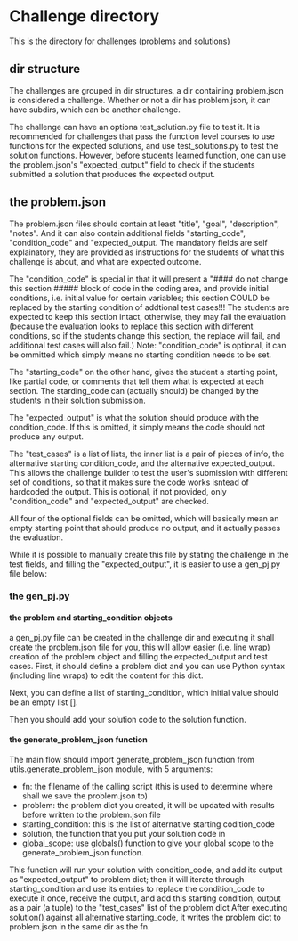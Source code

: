 # Challenge directory

This is the directory for challenges (problems and solutions)

## dir structure
The challenges are grouped in dir structures, a dir containing problem.json is considered a challenge. Whether or not a dir has problem.json, it can have subdirs, which can be another challenge. 

The challenge can have an optiona test_solution.py file to test it. 
It is recommended for challenges that pass the function level courses to use functions for the expected solutions, and use test_solutions.py to test the solution functions.
However, before students learned function, one can use the problem.json's "expected_output" field to check if the students submitted a solution that produces the expected output. 

## the problem.json
The problem.json files should contain at least "title", "goal", "description", "notes". And it can also contain additional fields "starting_code", "condition_code" and "expected_output.
The mandatory fields are self explainatory, they are provided as instructions for the students of what this challenge is about, and what are expected outcome. 

The "condition_code" is special in that it will present a "#### do not change this section ##### block of code in the coding area, and provide initial conditions, i.e. initial value for certain variables; this section COULD be replaced by the starting condition of addtional test cases!!!  The students are expected to keep this section intact, otherwise, they may fail the evaluation (because the evaluation looks to replace this section with different conditions, so if the students change this section, the replace will fail, and additional test cases will also fail.)  Note: "condition_code" is optional, it can be ommitted which simply means no starting condition needs to be set.

The "starting_code" on the other hand, gives the student a starting point, like partial code, or comments that tell them what is expected at each section. The starding_code can (actually should) be changed by the students in their solution submission. 

The "expected_output" is what the solution should produce with the condition_code. If this is omitted, it simply means the code should not produce any output.

The "test_cases" is a list of lists, the inner list is a pair of pieces of info, the alternative starting condition_code, and the alternative expected_output. This allows the challenge builder to test the user's submission with different set of conditions, so that it makes sure the code works isntead of hardcoded the output. This is optional, if not provided, only "condition_code" and "expected_output" are checked.

All four of the optional fields can be omitted, which will basically mean an empty starting point that should produce no output, and it actually passes the evaluation. 

While it is possible to manually create this file by stating the challenge in the test fields, and filling the "expected_output", it is easier to use a gen_pj.py file below: 

### the gen_pj.py
#### the problem and starting_condition objects
a gen_pj.py file can be created in the challenge dir and executing it shall create the problem.json file for you, this will allow easier (i.e. line wrap) creation of the problem object and filling the expected_output and test cases. 
First, it should define a problem dict and you can use Python syntax (including line wraps) to edit the content for this dict. 

Next, you can define a list of starting_condition, which initial value should be an empty list []. 

Then you should add your solution code to the solution function.

#### the generate_problem_json function
The main flow should import generate_problem_json function from utils.generate_problem_json module, with 5 arguments: 
- fn: the filename of the calling script (this is used to determine where      shall we save the problem.json to)
- problem: the problem dict you created, it will be updated with results before written to the problem.json file
- starting_condition: this is the list of alternative starting codition_code
- solution, the function that you put your solution code in
- global_scope: use globals() function to give your global scope to the generate_problem_json function. 

This function will run your solution with condition_code, and add its output as "expected_output" to problem dict; then it will iterate through starting_condition and use its entries to replace the condition_code to execute it once, receive the output, and add this starting condition, output as a pair (a tuple) to the "test_cases" list of the problem dict
After executing solution() against all alternative starting_code, it writes the problem dict to problem.json in the same dir as the fn. 

